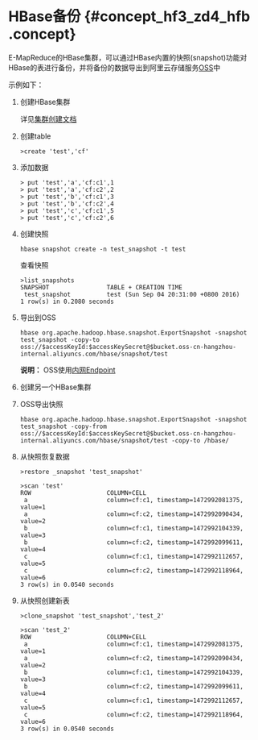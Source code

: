 # HBase备份 {#concept_hf3_zd4_hfb .concept}

E-MapReduce的HBase集群，可以通过HBase内置的快照\(snapshot\)功能对HBase的表进行备份，并将备份的数据导出到阿里云存储服务[OSS](https://oss.console.aliyun.com/)中

示例如下：

1.  创建HBase集群

    详见[集群创建文档](../../../../../intl.zh-CN/用户指南/集群/创建集群.md#)

2.  创建table

    ```
    >create 'test','cf'
    ```

3.  添加数据

    ```
    > put 'test','a','cf:c1',1
    > put 'test','a','cf:c2',2
    > put 'test','b','cf:c1',3
    > put 'test','b','cf:c2',4
    > put 'test','c','cf:c1',5
    > put 'test','c','cf:c2',6
    ```

4.  创建快照

    ```
    hbase snapshot create -n test_snapshot -t test
    ```

    查看快照

    ```
    >list_snapshots
    SNAPSHOT                TABLE + CREATION TIME
     test_snapshot          test (Sun Sep 04 20:31:00 +0800 2016)
    1 row(s) in 0.2080 seconds
    ```

5.  导出到OSS

    ```
    hbase org.apache.hadoop.hbase.snapshot.ExportSnapshot -snapshot test_snapshot -copy-to oss://$accessKeyId:$accessKeySecret@$bucket.oss-cn-hangzhou-internal.aliyuncs.com/hbase/snapshot/test
    ```

    **说明：** OSS使用[内网Endpoint](../../../../../intl.zh-CN/开发指南/访问域名（Endpoint）/OSS访问域名使用规则.md#)

6.  创建另一个HBase集群
7.  OSS导出快照

    ```
    hbase org.apache.hadoop.hbase.snapshot.ExportSnapshot -snapshot test_snapshot -copy-from oss://$accessKeyId:$accessKeySecret@$bucket.oss-cn-hangzhou-internal.aliyuncs.com/hbase/snapshot/test -copy-to /hbase/
    ```

8.  从快照恢复数据

    ```
    >restore _snapshot 'test_snapshot'
    ```

    ```
    >scan 'test'
    ROW                     COLUMN+CELL
     a                      column=cf:c1, timestamp=1472992081375, value=1
     a                      column=cf:c2, timestamp=1472992090434, value=2
     b                      column=cf:c1, timestamp=1472992104339, value=3
     b                      column=cf:c2, timestamp=1472992099611, value=4
     c                      column=cf:c1, timestamp=1472992112657, value=5
     c                      column=cf:c2, timestamp=1472992118964, value=6
    3 row(s) in 0.0540 seconds
    ```

9.  从快照创建新表

    ```
    >clone_snapshot 'test_snapshot','test_2'
    ```

    ```
    >scan 'test_2'
    ROW                     COLUMN+CELL
     a                      column=cf:c1, timestamp=1472992081375, value=1
     a                      column=cf:c2, timestamp=1472992090434, value=2
     b                      column=cf:c1, timestamp=1472992104339, value=3
     b                      column=cf:c2, timestamp=1472992099611, value=4
     c                      column=cf:c1, timestamp=1472992112657, value=5
     c                      column=cf:c2, timestamp=1472992118964, value=6
    3 row(s) in 0.0540 seconds
    ```


